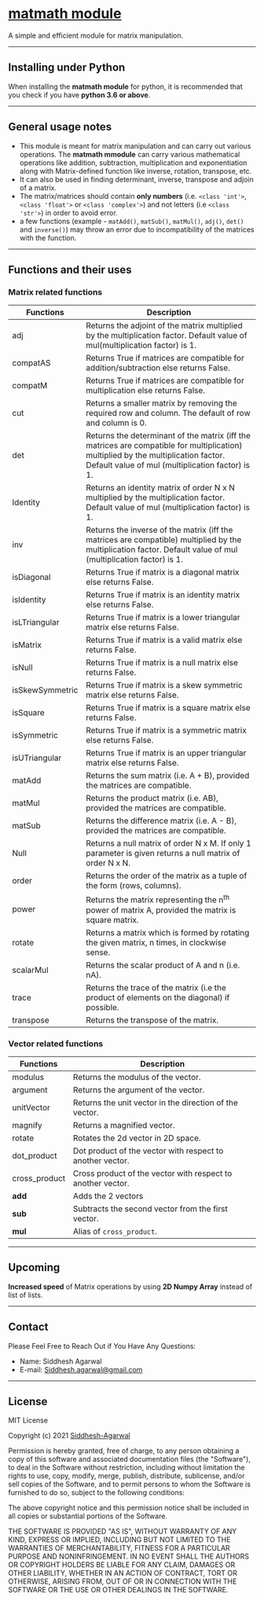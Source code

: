 # [matmath module](https://github.com/Siddhesh-Agarwal/matmath)

A simple and efficient module for matrix manipulation.

___________________________________________________________________________

## Installing under Python

When installing the **matmath module** for python, it is recommended that you check if you have **python 3.6 or above**.

___________________________________________________________________________

## General usage notes

* This module is meant for matrix manipulation and can carry out various operations. The **matmath mmodule** can carry various mathematical operations like addition, subtraction, multiplication and exponentiation along with Matrix-defined function like inverse, rotation, transpose, etc.
* It can also be used in finding determinant, inverse, transpose and adjoin of a matrix.
* The matrix/matrices should contain **only numbers** (i.e. `<class 'int'>`, `<class 'float'>` or `<class 'complex'>`) and not letters (i.e `<class 'str'>`) in order to avoid error.
* a few functions (example - `matAdd()`, `matSub()`, `matMul()`, `adj()`, `det()` and `inverse()`) may throw an error due to incompatibility of the matrices with the function.

___________________________________________________________________________

## Functions and their uses

### Matrix related functions

| Functions         | Description                                                                                                                                                                            |
|-----------------|----------------------------------------------------------------------------------------------------------------------------------------------------------------------------------------|
| adj             | Returns the adjoint of the matrix multiplied by the multiplication factor. Default value of mul(multiplication factor) is 1.                                                           |
| compatAS        | Returns True if matrices are compatible for addition/subtraction else returns False.                                                                                                   |
| compatM         | Returns True if matrices are compatible for multiplication else returns False.                                                                                                         |
| cut             | Returns a smaller matrix by removing the required row and column. The default of row and column is 0.                                                                                  |
| det             | Returns the determinant of the matrix (iff the matrices are compatible for multiplication) multiplied by the multiplication factor. Default value of mul (multiplication factor) is 1. |
| Identity        | Returns an identity matrix of order N x N multiplied by the multiplication factor. Default value of mul (multiplication factor) is 1.                                                  |
| inv             | Returns the inverse of the matrix (iff the matrices are compatible) multiplied by the multiplication factor. Default value of mul (multiplication factor) is 1.                        |
| isDiagonal      | Returns True if matrix is a diagonal matrix else returns False.                                                                                                                        |
| isIdentity      | Returns True if matrix is an identity matrix else returns False.                                                                                                                       |
| isLTriangular   | Returns True if matrix is a lower triangular matrix else returns False.                                                                                                                |
| isMatrix        | Returns True if matrix is a valid matrix else returns False.                                                                                                                           |
| isNull          | Returns True if matrix is a null matrix else returns False.                                                                                                                            |
| isSkewSymmetric | Returns True if matrix is a skew symmetric matrix else returns False.                                                                                                                  |
| isSquare        | Returns True if matrix is a square matrix else returns False.                                                                                                                          |
| isSymmetric     | Returns True if matrix is a symmetric matrix else returns False.                                                                                                                       |
| isUTriangular   | Returns True if matrix is an upper triangular matrix else returns False.                                                                                                               |
| matAdd          | Returns the sum matrix (i.e. A + B), provided the matrices are compatible.                                                                                                             |
| matMul          | Returns the product matrix (i.e. AB), provided the matrices are compatible.                                                                                                            |
| matSub          | Returns the difference matrix (i.e. A - B), provided the matrices are compatible.                                                                                                      |
| Null            | Returns a null matrix of order N x M. If only 1 parameter is given returns a null matrix of order N x N.                                                                               |
| order           | Returns the order of the matrix as a tuple of the form (rows, columns).                                                                                                                |
| power           | Returns the matrix representing the n<sup>th</sup> power of matrix A, provided the matrix is square matrix.                                                                            |
| rotate          | Returns a matrix which is formed by rotating the given matrix, n times, in clockwise sense.                                                                                            |
| scalarMul       | Returns the scalar product of A and n (i.e. nA).                                                                                                                                       |
| trace           | Returns the trace of the matrix (i.e the product of elements on the diagonal) if possible.                                                                                             |
| transpose       | Returns the transpose of the matrix.                                                                                                                                                   |

### Vector related functions

| Functions     | Description                                                 |
| ------------- | ----------------------------------------------------------- |
| modulus       | Returns the modulus of the vector.                          |
| argument      | Returns the argument of the vector.                         |
| unitVector    | Returns the unit vector in the direction of the vector.     |
| magnify       | Returns a magnified vector.                                 |
| rotate        | Rotates the 2d vector in 2D space.                          |
| dot_product   | Dot product of the vector with respect to another vector.   |
| cross_product | Cross product of the vector with respect to another vector. |
| __add__       | Adds the 2 vectors                                          |
| __sub__       | Subtracts the second vector from the first vector.          |
| __mul__       | Alias of `cross_product`.                                   |

___________________________________________________________________________

## Upcoming

**Increased speed** of Matrix operations by using **2D Numpy Array** instead of list of lists.

___________________________________________________________________________

## Contact

Please Feel Free to Reach Out if You Have Any Questions:

* Name: Siddhesh Agarwal
* E-mail: Siddhesh.agarwal@gmail.com

___________________________________________________________________________

## License

MIT License

Copyright (c) 2021 [Siddhesh-Agarwal](https://www.github.com/Siddhesh-Agarwal)

Permission is hereby granted, free of charge, to any person obtaining a copy
of this software and associated documentation files (the "Software"), to deal
in the Software without restriction, including without limitation the rights
to use, copy, modify, merge, publish, distribute, sublicense, and/or sell
copies of the Software, and to permit persons to whom the Software is
furnished to do so, subject to the following conditions:

The above copyright notice and this permission notice shall be included in all
copies or substantial portions of the Software.

THE SOFTWARE IS PROVIDED "AS IS", WITHOUT WARRANTY OF ANY KIND, EXPRESS OR
IMPLIED, INCLUDING BUT NOT LIMITED TO THE WARRANTIES OF MERCHANTABILITY,
FITNESS FOR A PARTICULAR PURPOSE AND NONINFRINGEMENT. IN NO EVENT SHALL THE
AUTHORS OR COPYRIGHT HOLDERS BE LIABLE FOR ANY CLAIM, DAMAGES OR OTHER
LIABILITY, WHETHER IN AN ACTION OF CONTRACT, TORT OR OTHERWISE, ARISING FROM,
OUT OF OR IN CONNECTION WITH THE SOFTWARE OR THE USE OR OTHER DEALINGS IN THE
SOFTWARE.
